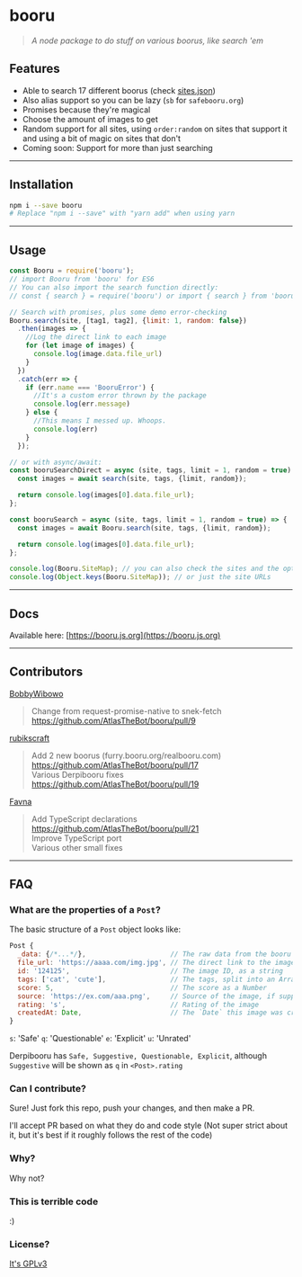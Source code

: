 # booru

>*A node package to do stuff on various boorus, like search 'em*

## Features

- Able to search 17 different boorus (check [sites.json](./src/sites.json))
- Also alias support so you can be lazy (`sb` for `safebooru.org`)
- Promises because they're magical
- Choose the amount of images to get
- Random support for all sites, using `order:random` on sites that support it and using a bit of magic on sites that don't
- Coming soon: Support for more than just searching

---

## Installation

```sh
npm i --save booru
# Replace "npm i --save" with "yarn add" when using yarn
```

---

## Usage

```js
const Booru = require('booru');
// import Booru from 'booru' for ES6
// You can also import the search function directly:
// const { search } = require('booru') or import { search } from 'booru'

// Search with promises, plus some demo error-checking
Booru.search(site, [tag1, tag2], {limit: 1, random: false})
  .then(images => {
    //Log the direct link to each image
    for (let image of images) {
      console.log(image.data.file_url)
    }
  })
  .catch(err => {
    if (err.name === 'BooruError') {
      //It's a custom error thrown by the package
      console.log(err.message)
    } else {
      //This means I messed up. Whoops.
      console.log(err)
    }
  });

// or with async/await:
const booruSearchDirect = async (site, tags, limit = 1, random = true) => {
  const images = await search(site, tags, {limit, random});

  return console.log(images[0].data.file_url);
};

const booruSearch = async (site, tags, limit = 1, random = true) => {
  const images = await Booru.search(site, tags, {limit, random});

  return console.log(images[0].data.file_url);
};

console.log(Booru.SiteMap); // you can also check the sites and the options for each
console.log(Object.keys(Booru.SiteMap)); // or just the site URLs
```

---

## Docs

Available here: [https://booru.js.org](https://booru.js.org)

---

## Contributors

[BobbyWibowo](https://github.com/BobbyWibowo/booru)
> Change from request-promise-native to snek-fetch https://github.com/AtlasTheBot/booru/pull/9

[rubikscraft](https://github.com/rubikscraft/booru)
> Add 2 new boorus (furry.booru.org/realbooru.com) https://github.com/AtlasTheBot/booru/pull/17  
> Various Derpibooru fixes https://github.com/AtlasTheBot/booru/pull/19

[Favna](https://github.com/favna/)
> Add TypeScript declarations https://github.com/AtlasTheBot/booru/pull/21  
> Improve TypeScript port  
> Various other small fixes
---

## FAQ

### What are the properties of a `Post`?

The basic structure of a `Post` object looks like:

```js
Post {
  _data: {/*...*/},                     // The raw data from the booru
  file_url: 'https://aaaa.com/img.jpg', // The direct link to the image, ready to post
  id: '124125',                         // The image ID, as a string
  tags: ['cat', 'cute'],                // The tags, split into an Array
  score: 5,                             // The score as a Number
  source: 'https://ex.com/aaa.png',     // Source of the image, if supplied
  rating: 's',                          // Rating of the image
  createdAt: Date,                      // The `Date` this image was created at
}
```

`s`: 'Safe'
`q`: 'Questionable'
`e`: 'Explicit'
`u`: 'Unrated'

Derpibooru has `Safe, Suggestive, Questionable, Explicit`, although `Suggestive` will be shown as `q` in `<Post>.rating`

### Can I contribute?

Sure! Just fork this repo, push your changes, and then make a PR.

I'll accept PR based on what they do and code style (Not super strict about it, but it's best if it roughly follows the rest of the code)

### Why?

Why not?

### This is terrible code

:)

### License?

[It's GPLv3](http://choosealicense.com/licenses/gpl-3.0/)
